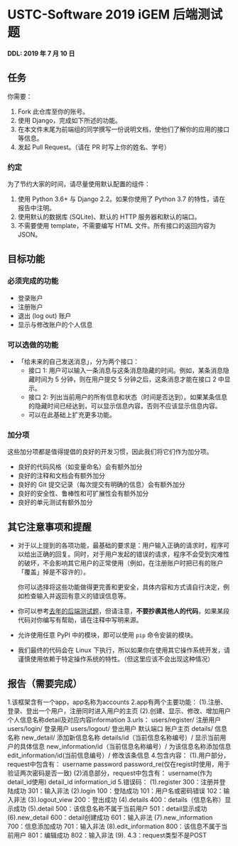# USTC-Software 2019 iGEM 后端测试题

**DDL: 2019 年 7 月 10 日**

## 任务

你需要：

1. Fork 此仓库至你的账号。
2. 使用 Django，完成如下所述的功能。
3. 在本文件末尾为前端组的同学撰写一份说明文档，使他们了解你的应用的接口等信息。
4. 发起 Pull Request。（请在 PR 时写上你的姓名、学号）

### 约定

为了节约大家的时间，请尽量使用默认配置的组件：

1. 使用 Python 3.6+ 与 Django 2.2。如果你使用了 Python 3.7 的特性，请在报告中注明。
2. 使用默认的数据库 (SQLite)、默认的 HTTP 服务器和默认的端口。
3. 不需要使用 template，不需要编写 HTML 文件。所有接口的返回内容为 JSON。

## 目标功能

### 必须完成的功能

- 登录账户
- 注册账户
- 退出 (log out) 账户
- 显示与修改账户的个人信息

### 可以选做的功能

- 「给未来的自己发送消息」，分为两个接口：
  - 接口 1: 用户可以输入一条消息与这条消息隐藏的时间。例如，某条消息隐藏时间为 5 分钟，则在用户提交 5 分钟之后，这条消息才能在接口 2 中显示。
  - 接口 2: 列出当前用户的所有信息和状态（时间是否达到）。如果某条信息的隐藏时间已经达到，可以显示信息内容，否则不应该显示信息内容。
  - 可以在此基础上扩充更多功能。

### 加分项

这些加分项都是值得提倡的良好的开发习惯，因此我们将它们作为加分项。

- 良好的代码风格（如变量命名）会有额外加分
- 良好的注释和文档会有额外加分
- 良好的 Git 提交记录（每次提交有明确的信息）会有额外加分
- 良好的安全性、鲁棒性和可扩展性会有额外加分
- 良好的单元测试有额外加分

## 其它注意事项和提醒

- 对于以上提到的各项功能，最基础的要求是：用户输入正确的请求时，程序可以给出正确的回复。同时，对于用户发起的错误的请求，程序不会受到灾难性的破坏，不会影响其它用户的正常使用（例如，在注册账户时把已有的账户「覆盖」掉是不容许的）。

  你可以选择将这些功能做得更完善和更安全，具体内容和方式请自行决定，例如检查输入并返回有意义的错误信息等。
  
- 你可以参考[去年的后端测试题](https://github.com/volltin/USTC-Software-2018-BE-Test)，但请注意，**不要抄袭其他人的代码**，如果某段代码对你编写有帮助，请在注释中写明来源。

- 允许使用任意 PyPI 中的模块，即可以使用 `pip` 命令安装的模块。

- 我们最终的代码会在 Linux 下执行，所以如果你在使用其它操作系统开发，请谨慎使用依赖于特定操作系统的特性。（但这里应该不会出现这种情况）

## 报告（需要完成）

1.该框架含有一个app，app名称为accounts
2.app有两个主要功能：
  (1).注册、登录、登出一个用户，注册同时进入用户的主页
  (2).创建、显示、修改、增加用户个人信息名称detail及对应内容information
3.urls：
  users/register/ 注册用户
  users/login/ 登录用户
  users/logout/ 登出用户
  默认端口 账户主页
  details/ 信息名称
  new_detail/ 添加新信息名称
  details/id（当前信息名称编号）/ 显示当前用户的具体信息
  new_information/id（当前信息名称编号）/ 为该信息名称添加信息
  edit_information/id(当前信息编号）/ 修改该条信息
4.包含内容：
  (1).用户部分，request中包含有：
    username
    password
    password_re(仅在regist时使用，用于验证两次密码是否一致)
  (2)消息部分，request中包含有：
    username(作为detail_id使用)
    detail_id
    information_id
5.错误码：
  (1).register
    300：注册并登陆成功
    301：输入非法
  (2).login
    100：登陆成功
    101：用户名或密码错误
    102：输入非法
  (3).logout_view
    200：登出成功
  (4).details
    400：details（信息名称）显示成功
  (5).detail
    500：该信息名称不属于当前用户
    501：detail显示成功
  (6).new_detail
    600：detail创建成功
    601：输入非法
  (7).new_information
    700：信息添加成功
    701：输入非法
  (8).edit_information
    800：该信息不属于当前用户
    801：编辑成功
    802：输入非法
  (9).
    4.3：request类型不是POST